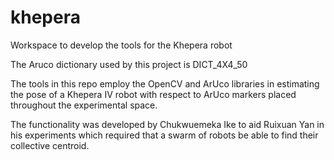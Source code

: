 # khepera
Workspace to develop the tools for the Khepera robot

The Aruco dictionary used by this project is DICT_4X4_50

The tools in this repo employ the OpenCV and ArUco libraries in estimating the pose of a Khepera IV robot with respect to ArUco markers placed throughout the experimental space.

The functionality was developed by Chukwuemeka Ike to aid Ruixuan Yan in his experiments which required that a swarm of robots be able to find their collective centroid.
